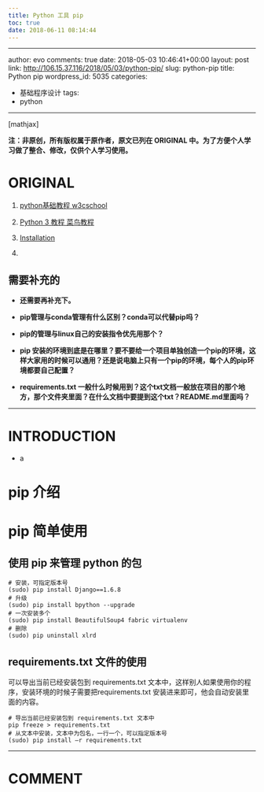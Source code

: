 ```yaml
---
title: Python 工具 pip
toc: true
date: 2018-06-11 08:14:44
---
```

---
author: evo
comments: true
date: 2018-05-03 10:46:41+00:00
layout: post
link: http://106.15.37.116/2018/05/03/python-pip/
slug: python-pip
title: Python pip
wordpress_id: 5035
categories:
- 基础程序设计
tags:
- python
---

<!-- more -->

[mathjax]

**注：非原创，所有版权属于原作者，原文已列在 ORIGINAL 中。为了方便个人学习做了整合、修改，仅供个人学习使用。**


# ORIGINAL





 	
  1. [python基础教程 w3cschool](https://www.w3cschool.cn/python/)

 	
  2. [Python 3 教程 菜鸟教程](http://www.runoob.com/python3/python3-tutorial.html)

 	
  3. [Installation](https://pip.pypa.io/en/latest/installing.html)

 	
  4. 



## 需要补充的





 	
  * **还需要再补充下。**

 	
  * **pip管理与conda管理有什么区别？conda可以代替pip吗？**

 	
  * **pip的管理与linux自己的安装指令优先用那个？**

 	
  * **pip 安装的环境到底是在哪里？要不要给一个项目单独创造一个pip的环境，这样大家用的时候可以通用？还是说电脑上只有一个pip的环境，每个人的pip环境都要自己配置？**

 	
  * **requirements.txt 一般什么时候用到？这个txt文档一般放在项目的那个地方，那个文件夹里面？在什么文档中要提到这个txt？README.md里面吗？**





* * *





# INTRODUCTION





 	
  * a





# pip 介绍





# pip 简单使用




## 使用 pip 来管理 python 的包



    
    # 安装，可指定版本号
    (sudo) pip install Django==1.6.8
    # 升级
    (sudo) pip install bpython --upgrade
    # 一次安装多个
    (sudo) pip install BeautifulSoup4 fabric virtualenv
    # 删除
    (sudo) pip uninstall xlrd




## requirements.txt 文件的使用


可以导出当前已经安装包到 requirements.txt 文本中，这样别人如果使用你的程序，安装环境的时候子需要把requirements.txt 安装进来即可，他会自动安装里面的内容。

    
    # 导出当前已经安装包到 requirements.txt 文本中
    pip freeze > requirements.txt
    # 从文本中安装，文本中为包名，一行一个，可以指定版本号
    (sudo) pip install –r requirements.txt












* * *





# COMMENT



